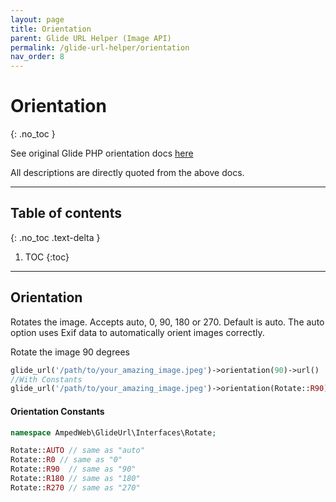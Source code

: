 ```yaml
---
layout: page
title: Orientation
parent: Glide URL Helper (Image API)
permalink: /glide-url-helper/orientation
nav_order: 8
---
```


# Orientation
{: .no_toc }

See original Glide PHP orientation docs [here](https://glide.thephpleague.com/2.0/api/orientation/)

All descriptions are directly quoted from the above docs.

---------------------

## Table of contents
{: .no_toc .text-delta }

1. TOC
{:toc}
---

## Orientation

Rotates the image. Accepts auto, 0, 90, 180 or 270. Default is auto. The auto option uses Exif data to automatically
orient images correctly.

Rotate the image 90 degrees

```php 
glide_url('/path/to/your_amazing_image.jpeg')->orientation(90)->url()
//With Constants
glide_url('/path/to/your_amazing_image.jpeg')->orientation(Rotate::R90)->url()
```

#### Orientation Constants

```php
namespace AmpedWeb\GlideUrl\Interfaces\Rotate;

Rotate::AUTO // same as "auto"
Rotate::R0 // same as "0"
Rotate::R90  // same as "90"
Rotate::R180 // same as "180"
Rotate::R270 // same as "270"
```